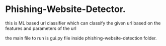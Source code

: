 # Phishing-Website-Detector.

this is ML based url classifier which can classify the given url based on the features and parameters of the url

the main file to run is gui.py file inside phishing-website-detection folder.
